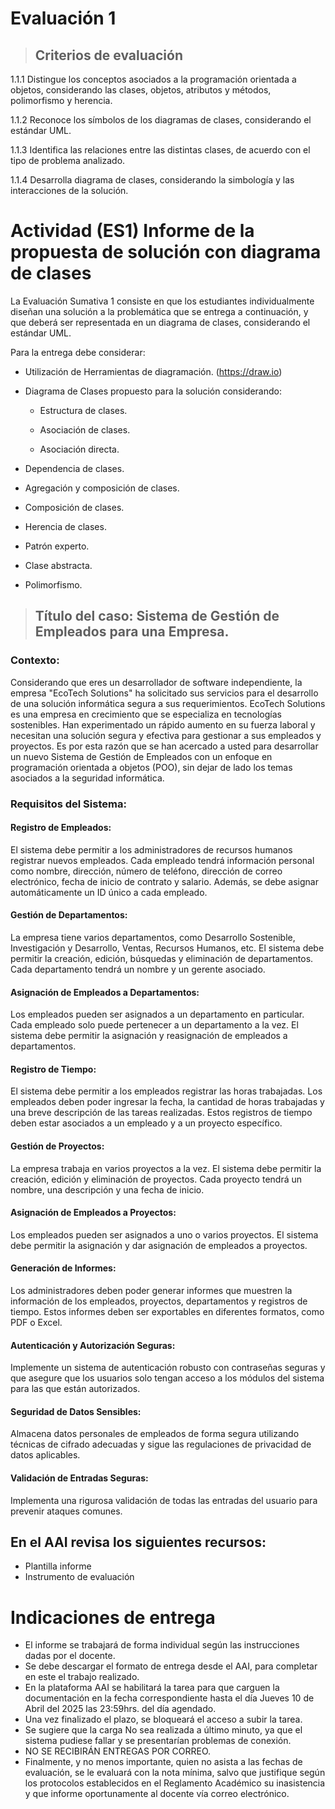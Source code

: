 # Evaluación 1

> ## Criterios de evaluación
1.1.1 Distingue los conceptos asociados a la programación orientada a objetos, considerando las clases, objetos, atributos y métodos, polimorfismo y herencia.

1.1.2 Reconoce los símbolos de los diagramas de clases, considerando el estándar UML.

1.1.3 Identifica las relaciones entre las distintas clases, de acuerdo con el tipo de problema analizado.

1.1.4 Desarrolla diagrama de clases, considerando la simbología y las interacciones de la solución.


# Actividad (ES1) Informe de la propuesta de solución con diagrama de clases
La Evaluación Sumativa 1 consiste en que los estudiantes individualmente diseñan una solución a la problemática que se entrega a continuación, y que deberá ser representada en un diagrama de clases, considerando el estándar UML.

Para la entrega debe considerar: 
-	Utilización de Herramientas de diagramación. (https://draw.io)

-	Diagrama de Clases propuesto para la solución considerando: 

    *	Estructura de clases.

    *	Asociación de clases.

    * 	Asociación directa.

*	Dependencia de clases.

*	Agregación y composición de clases.

*	Composición de clases.

*	Herencia de clases.

*	Patrón experto.

*	Clase abstracta.

*	Polimorfismo.

> ## Título del caso: Sistema de Gestión de Empleados para una Empresa.

### Contexto:
Considerando que eres un desarrollador de software independiente, la empresa "EcoTech Solutions" ha solicitado sus servicios para el desarrollo de una solución informática segura a sus requerimientos. EcoTech Solutions es una empresa en crecimiento que se especializa en tecnologías sostenibles. Han experimentado un rápido aumento en su fuerza laboral y necesitan una solución segura y efectiva para gestionar a sus empleados y proyectos. Es por esta razón que se han acercado a usted para desarrollar un nuevo Sistema de Gestión de Empleados con un enfoque en programación orientada a objetos (POO), sin dejar de lado los temas asociados a la seguridad informática.

### Requisitos del Sistema:
#### Registro de Empleados: 
El sistema debe permitir a los administradores de recursos humanos registrar nuevos empleados. Cada empleado tendrá información personal como nombre, dirección, número de teléfono, dirección de correo electrónico, fecha de inicio de contrato y salario. Además, se debe asignar automáticamente un ID único a cada empleado.

#### Gestión de Departamentos:
La empresa tiene varios departamentos, como Desarrollo Sostenible, Investigación y Desarrollo, Ventas, Recursos Humanos, etc. El sistema debe permitir la creación, edición, búsquedas y eliminación de departamentos. Cada departamento tendrá un nombre y un gerente asociado.

#### Asignación de Empleados a Departamentos:
Los empleados pueden ser asignados a un departamento en particular. Cada empleado solo puede pertenecer a un departamento a la vez. El sistema debe permitir la asignación y reasignación de empleados a departamentos.

#### Registro de Tiempo:
El sistema debe permitir a los empleados registrar las horas trabajadas. Los empleados deben poder ingresar la fecha, la cantidad de horas trabajadas y una breve descripción de las tareas realizadas. Estos registros de tiempo deben estar asociados a un empleado y a un proyecto específico.

#### Gestión de Proyectos:
La empresa trabaja en varios proyectos a la vez. El sistema debe permitir la creación, edición y eliminación de proyectos. Cada proyecto tendrá un nombre, una descripción y una fecha de inicio.

#### Asignación de Empleados a Proyectos:
Los empleados pueden ser asignados a uno o varios proyectos. El sistema debe permitir la asignación y dar asignación de empleados a proyectos.

#### Generación de Informes:
Los administradores deben poder generar informes que muestren la información de los empleados, proyectos, departamentos y registros de tiempo. Estos informes deben ser exportables en diferentes formatos, como PDF o Excel.

#### Autenticación y Autorización Seguras: 
Implemente un sistema de autenticación robusto con contraseñas seguras y que asegure que los usuarios solo tengan acceso a los módulos del sistema para las que están autorizados.

#### Seguridad de Datos Sensibles: 
Almacena datos personales de empleados de forma segura utilizando técnicas de cifrado adecuadas y sigue las regulaciones de privacidad de datos aplicables.

#### Validación de Entradas Seguras: 
Implementa una rigurosa validación de todas las entradas del usuario para prevenir ataques comunes.


## En el AAI revisa los siguientes recursos:
* Plantilla informe
* Instrumento de evaluación

# Indicaciones de entrega
*	El informe se trabajará de forma individual según las instrucciones dadas por el docente.
*	Se debe descargar el formato de entrega desde el AAI, para completar en este el trabajo realizado.
*	En la plataforma AAI se habilitará la tarea para que carguen la documentación en la fecha correspondiente hasta el día Jueves 10 de Abril del 2025 las 23:59hrs. del día agendado. 
*	Una vez finalizado el plazo, se bloqueará el acceso a subir la tarea. 
*	Se sugiere que la carga No sea realizada a último minuto, ya que el sistema pudiese fallar y se presentarían problemas de conexión. 
*	NO SE RECIBIRÁN ENTREGAS POR CORREO. 
*	Finalmente, y no menos importante, quien no asista a las fechas de evaluación, se le evaluará con la nota mínima, salvo que justifique según los protocolos establecidos en el Reglamento Académico su inasistencia y que informe oportunamente al docente vía correo electrónico.

